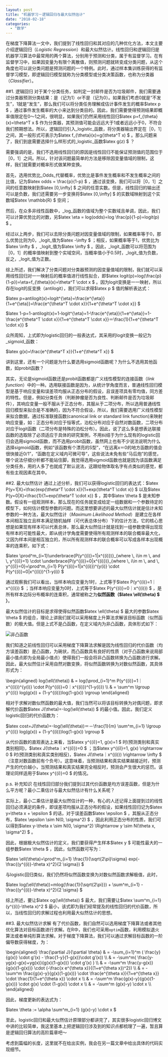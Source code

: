 ```yaml
---
layout: post
title: "机器学习－逻辑回归与最大似然估计"
date: "2018-02-18"
categories: 
  - "数学"
---
```


在梯度下降算法一文中，我们提到了线性回归和其对应的几种优化方法，本文主要介绍逻辑回归（_Logistic Regression_）和最大似然估计。线性回归和逻辑回归是机器学习算法中最常用的两个算法，分别用于预测和分类，属于有监督学习。在有监督学习中，如果因变量为有限个离散值，则预测问题就转变成分类问题，从这个角度也可以说分类问题是预测问题的一个特例。此时，通过样本集训练获得的有监督学习模型，即逻辑回归模型就称为分类模型或分类决策函数，也称为分类器（_Classifier_）。

##1. 逻辑回归 对于某个分类任务，如判定一封邮件是否为垃圾邮件，我们需要通过分类器预测分类结果：是（记为1）or不是（记为0）。如果我们考虑0就是“不发生”，1就是“发生”，那么我们可以将分类任务理解成估计事件发生的概率$latex p $ ，通过事件发生概率的大小来达到分类目的。因此，我们需要使得预测结果即概率值限定在0～1之间，很明显，如果我们仍然采用线性回归$latex p=f\_{\\theta}(x)=\\theta^T x $ 作为分类器，其预测值可能会远远大于1或者远远小于0，不符合我们预期想法。所以，逻辑回归引入_logistic_函数，将分类器输出界定在［0，1］之间，其一般形式可表示为$latex f\_{\\theta}(x)=g(\\theta^T x) $ 。那么问题来了，我们到底需要选择什么样形式的_logistic_函数$latex g(z) $ ？

需要强调的是，我们不选用线性回归的原因是线性回归不能保证预测值的范围位于［0，1］之间。所以，针对该问题最简单的方法是移除因变量值域的限制，这样，我们就需要对概率形式做某种变换。

首先，选用优势比_Odds_代替概率，优势比是事件发生概率和不发生概率之间的比值，记为$latex odds = \\frac{p}{1-p} $ ，通过该变换，我们可以将［0，1］之间的任意数映射到$latex \[0,\\infty\] $ 之间的任意实数。但是，线性回归的输出还可以是负数，我们还需要另一步变换将$latex \[0,\\infty\] $ 的实数域映射到这个实数域$latex \\mathbb{R} $ 空间；

然后，在众多非线性函数中，_log_函数的值域为整个实数域且单调，因此，我们可以计算优势比的对数，另$latex \\eta = log(odds)=log \\frac{p}{1-p}=logit(p) $ 。

经过以上两步，我们可以去除分类问题对因变量值域的限制，如果概率等于0，那么优势比则为0，_logit_值为$latex -\\infty $ ；相反，如果概率等于1，优势比为$latex \\infty $ ，_logit_值为$latex \\infty $ 。因此，_logit_函数可以将范围为［0，1］的概率值映射到整个实域空间，当概率值小于0.5时，_logit_值为负数，反之，_logit_值为正数。

综上所述，我们解决了分类问题对分类器预测的因变量值域的限制，我们就可以采用线性回归对一一映射后的概率值进行线性拟合，即$latex logit(p)=log(\\frac{p}{1-p})=\\eta=f\_{\\theta}(x)=\\theta^T \\cdot x $ 。因为logit变换是一一映射，所以存在logit的反变换（antilogit），我们可以求得$latex p $ 值的解析表达式：

$latex p=antilogit(x)=logit^{\\eta}=\\frac{e^{\\eta}}{1+e^{\\eta}}=\\frac{e^{\\theta^T \\cdot x}}{1+e^{\\theta^T \\cdot x}} $

$latex 1-p=1-antilogit(x)=1-logit^{\\eta}=1-\\frac{e^{\\eta}}{1+e^{\\eta}}=1-\\frac{e^{\\theta^T \\cdot x}}{1+e^{\\theta^T \\cdot x}}＝\\frac{1}{1+e^{\\theta^T \\cdot x}} $

众所周知，上式即为logistic回归的一般表达式，其采用的logit变换一般记为_sigmoid_函数：

$latex g(x)=\\frac{e^{\\theta^T x}}{1+e^{\\theta^T x}} $

讲到这里，还有一个问题是为什么要选用sigmoid函数呢？为什么不选用其他函数，如probit函数？

其实，无论是sigmoid函数还是probit函数都是广义线性模型的连接函数（_link function_）中的一种。选用联接函数是因为，从统计学角度而言，普通线性回归模型是基于响应变量和误差项均服从正态分布的假设，且误差项具有零均值，同方差的特性。但是，例如分类任务（判断肿瘤是否为良性、判断邮件是否为垃圾邮件），其响应变量一般不服从于正态分布，其服从于二项分布，所以选用普通线性回归模型来拟合是不准确的，因为不符合假设，所以，我们需要选用广义线性模型来拟合数据，通过标准联接函数(canonical link or standard link function)来映射响应变量，如：正态分布对应于恒等式，泊松分布对应于自然对数函数，二项分布对应于logit函数（二项分布是特殊的泊松分布）。因此，说了这么多是想表达联接函数的选取除了必须适应于具体的研究案例，不用纠结于为什么现有的logistic回归会选用sigmoid函数，而不选用probit函数，虽然网上也有不少说法说明为什么选择sigmoid函数，例如“该函数有个漂亮的S型”，“在远离x＝0的地方函数的值会很快接近0/1”，“函数在定义域内可微可导”，这些说法未免有些“马后炮”的感觉，哪个说法仔细分析都不能站住脚，我觉得选用sigmoid函数也就是因为该函数满足分类任务，用的人多了也就成了默认说法，这跟给物体取名字有点类似的感觉，都有些主观因素在其中。

##2. 最大似然估计 通过上述分析，我们可以获得logistic回归的表达式：$latex P(y=1|X)=\\frac{exp(\\theta^T \\cdot x)}{1+exp(\\theta^T \\cdot x)} $ 以及$latex P(y=0|X)=\\frac{1}{1+exp(\\theta^T \\cdot x)} $ ，其中$latex \\theta $ 是未知参数。假设有一组观测样本，那么现在的任务就变成给定一组数据和一个参数待定的模型下，如何估计模型参数的问题。而这里想要讲述的最大似然估计就是估计未知参数的一种方法，最大似然估计（_Maximum Likelihood Method_）是建立在各样本间相互独立且样本满足随机抽样（可代表总体分布）下的估计方法，它的核心思想是如果现有样本可以代表总体，那么最大似然估计就是找到一组参数使得出现现有样本的可能性最大，即从统计学角度需要使得所有观测样本的联合概率最大化，又因为样本间是相互独立的，所以所有观测样本的联合概率可以写成各样本出现概率的连乘积，如下式：

$latex \\prod^m\_{i=1}\\underbrace{P(y^{(i)}=1|x^{(i)})}\_{where \\, i\\in m \\, and \\, y^{(i)}=1} \\cdot \\underbrace{P(y^{(i)}=0|x^{(i)})}\_{where \\, i\\in m \\, and \\, y^{(i)}=0}=\\prod^m\_{i=1} P(y^{(i)}=1|x^{(i)})^{y(i)} \\cdot P(y^{(i)}=0|x^{(i)})^{1-y(i)} $

通过观察我们可以看出，当样本响应变量为1时，上式等于$latex P(y^{(i)}=1｜x^{(i)}) $ ；当样本响应变量为0时，上式等于$latex P(y^{(i)}=0｜x^{(i)}) $ ，是所有样本边际分布概率的连乘积，通常被称之为**似然函数（$latex \\ell(\\theta) $ ）**。

最大似然估计的目标是求得使得似然函数$latex \\ell(\\theta) $ 最大的参数$latex \\theta $ 的组合，理论上讲我们就可以采用梯度上升算法求解该目标函数（似然函数）的极大值。但是上式不是凸函数，在定义域内为非凸函数，具体形式如下：

![非凸函数](/assets/image/default/nonconvex.jpg)

我们知道之前线性回归可以采用梯度下降算法求解是因为线性回归的代价函数（均方误差函数）是凸函数，为碗状，而凸函数具有良好的性质（对于凸函数来说局部最小值点即为全局最小值点）使得我们一般会将非凸函数转换为凸函数进行求解。因此，最大似然估计采用自然对数变换，将似然函数转换为对数似然函数，其具体形式为：

\\begin{aligned} log(\\ell(\\theta)) & = log(\\prod\_{i=1}^m P(y^{(i)}=1｜x^{(i)})^{y(i)} \\cdot P(y^{(i)}=0｜x^{(i)})^{1-y(i)}) \\\\ & = \\sum^m \\lgroup y^{(i)} log(g(x)) + (1-y^{(i)})log(1-g(x)) \\rgroup \\end{aligned}

相对于求解对数似然函数的最大值，我们当然可以将该目标转换为对偶问题，即求解代价函数$latex J(\\theta)=-log(\\ell(\\theta)) $ 的最小值。因此，我们定义logistic回归的代价函数为：

$latex cost=J(\\theta)=-log(\\ell(\\theta))＝－\\frac{1}{m} \\sum^m\_{i=1} \\lgroup y^{(i)} log(g(x)) + (1-y^{(i)})log(1-g(x)) \\rgroup $

从代价函数的直观表达上来看，当$latex y^{(i)}=1, g(x)=1 $ 时(预测类别和真实类别相同)，$latex J(\\theta｜x^{(i)})=0 $ ；当$latex y^{(i)}=1, g(x) \\rightarrow 0 $ 时(预测类别和真实类别相反)，$latex J(\\theta｜x^{(i)}) \\rightarrow \\infty $ （注意对数函数前有个负号）。这意味着，当预测结果和真实结果越接近时，预测产生的代价越小，当预测结果和真实结果完全相反时，预测会产生很大的惩罚。该理论同样适用于$latex y^{(i)}=0 $ 的情况。

p.s. 补充知识 在线性回归部分我们提到过其代价函数是均方误差函数，但是为什么平方呢？最小二乘估计与最大似然估计有什么关系呢？

实际上，最小二乘估计是最大似然估计的一种，有心的人还记得上面提到过的线性回归必须满足的条件，即误差项均服从正态分布的假设，如果线性回归记为$latex y=\\theta x + \\epsilon $ 的话，对于误差函数$latex \\epsilon $ ，其服从正态分布，$latex \\epsilon \\sim N(0, \\sigma^2) $ ，因此利用正态分布的性质，我们可以得到$latex y-\\theta x \\sim N(0, \\sigma^2) \\Rightarrow y \\sim N(\\theta x, \\sigma^2) $ 。

因此，根据极大似然估计的定义，我们要获得产生样本$latex y $ 可能性最大的一组参数$latex \\theta $ ，因此，似然函数可写为：

$latex \\ell(\\theta)=\\prod^m\_{i=1} \\frac{1}{\\sqrt{2\\pi}\\sigma} exp(- \\frac{(y^{(i)}-\\theta x)^2}{2 \\sigma}) $

与logistic回归类似，我们仍然将似然函数变换为对数似然函数求解极值，此时，

$latex log(\\ell(\\theta))=mlog(\\frac{1}{\\sqrt{2\\pi}}) + \\sum^m\_{i=1} -\\frac{(y^{(i)}-\\theta x)^2}{2 \\sigma} $

综上所述，要让$latex og(\\ell(\\theta)) $ 最大，我们需要让$latex \\sum^m\_{i=1}(y^{(i)}-\\theta x)^2 $ 最小，该式即为我们经常提及的线性回归的代价函数，所以，当线性回归的求解过程也利用最大似然估计的思想。

##3. 最大似然估计求解 有了代价函数，我们自然可以选用梯度下降算法或者其他优化算法对目标函数进行求解。在R中，我们也可采用`optim`函数，利用模拟退火算法或者单纯形算法求解。对于梯度下降算法，我们可以通过求解目标函数的一阶偏导数获得梯度，为：

\\begin{aligned} \\frac{\\partial J}{\\partial \\theta} & = -\\sum\_{i=1}^m ( \\frac{y}{g(x)} \\cdot g’(x) - \\frac{1-y}{1-g(x)}\\cdot g’(x)) \\\\ & = -\\sum^m( \\frac{y-yg(x)-g(x)+yg(x)}{g(x)(1-g(x))} \\cdot g’(x) ) \\\\ & = -\\sum^m \\frac{y-g(x)}{g(x)(1-g(x))} \\cdot (-\\frac{x e^{\\theta x}}{(1+e^{\\theta x})^2}) \\\\ & = -\\sum^m \\frac{g(x)-y}{g(x)(1-g(x))} \\cdot \\frac{e^{\\theta x}}{1+e^{\\theta x}} \\cdot \\frac{1}{1+e^{\\theta x}} \\cdot x \\\\ & = -\\sum^m \\frac{g(x)-y}{g(x)(1-g(x))} \\cdot g(x) \\cdot (1-g(x)) \\cdot x \\\\ & = -\\sum^m (g(x)-y) \\cdot x \\\\ \\end{aligned}

因此，梯度更新的表达式为：

$latex \\theta := \\alpha \\sum^m\_{i=1} (g(x)-y) \\cdot x $

至此，logistic回归和最大似然估计原理部分都讲完了，其实很多logistic回归博文中讲的比较简单，我这里基本上把逻辑回归涉及到的知识点都梳理了一遍，暂且算是逻辑回归算法的高阶篇章吧～

考虑到篇幅的长度，这里就不在给出实例，我会在另一篇文章中给出具体的代码实现细节。
